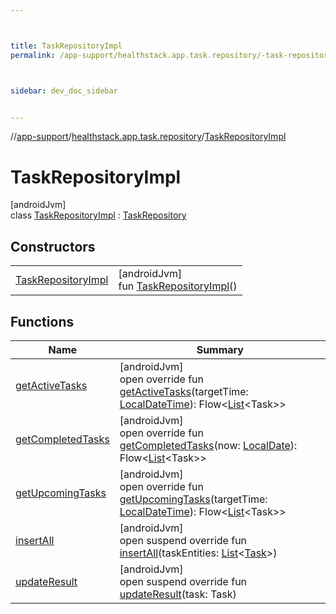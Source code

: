 ```yaml
---



title: TaskRepositoryImpl
permalink: /app-support/healthstack.app.task.repository/-task-repository-impl/index.html



sidebar: dev_doc_sidebar


---
```




//[app-support](/app-support.html)/[healthstack.app.task.repository](../index.html)/[TaskRepositoryImpl](index.html)



# TaskRepositoryImpl



[androidJvm]\
class [TaskRepositoryImpl](index.html) : [TaskRepository](../-task-repository/index.html)



## Constructors


| | |
|---|---|
| [TaskRepositoryImpl](-task-repository-impl.html) | [androidJvm]<br>fun [TaskRepositoryImpl](-task-repository-impl.html)() |


## Functions


| Name | Summary |
|---|---|
| [getActiveTasks](get-active-tasks.html) | [androidJvm]<br>open override fun [getActiveTasks](get-active-tasks.html)(targetTime: [LocalDateTime](https://developer.android.com/reference/kotlin/java/time/LocalDateTime.html)): Flow&lt;[List](https://kotlinlang.org/api/latest/jvm/stdlib/kotlin.collections/-list/index.html)&lt;Task&gt;&gt; |
| [getCompletedTasks](get-completed-tasks.html) | [androidJvm]<br>open override fun [getCompletedTasks](get-completed-tasks.html)(now: [LocalDate](https://developer.android.com/reference/kotlin/java/time/LocalDate.html)): Flow&lt;[List](https://kotlinlang.org/api/latest/jvm/stdlib/kotlin.collections/-list/index.html)&lt;Task&gt;&gt; |
| [getUpcomingTasks](get-upcoming-tasks.html) | [androidJvm]<br>open override fun [getUpcomingTasks](get-upcoming-tasks.html)(targetTime: [LocalDateTime](https://developer.android.com/reference/kotlin/java/time/LocalDateTime.html)): Flow&lt;[List](https://kotlinlang.org/api/latest/jvm/stdlib/kotlin.collections/-list/index.html)&lt;Task&gt;&gt; |
| [insertAll](insert-all.html) | [androidJvm]<br>open suspend override fun [insertAll](insert-all.html)(taskEntities: [List](https://kotlinlang.org/api/latest/jvm/stdlib/kotlin.collections/-list/index.html)&lt;[Task](../../healthstack.app.task.entity/-task/index.html)&gt;) |
| [updateResult](update-result.html) | [androidJvm]<br>open suspend override fun [updateResult](update-result.html)(task: Task) |



